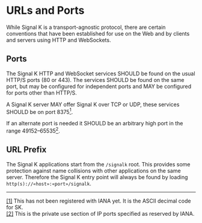 # URLs and Ports

While Signal K is a transport-agnostic protocol, there are certain conventions that have been established for use on
the Web and by clients and servers using HTTP and WebSockets.

## Ports

The Signal K HTTP and WebSocket services SHOULD be found on the usual HTTP/S ports (80 or 443). The services SHOULD be
found on the same port, but may be configured for independent ports and MAY be configured for ports other than HTTP/S.

A Signal K server MAY offer Signal K over TCP or UDP, these services SHOULD be on port 8375[<sup>1</sup>](#fn_1).<a
name="ln_1" id="ln_1"></a>

If an alternate port is needed it SHOULD be an arbitrary high port in the range 49152–65535[<sup>2</sup>](#fn_2).<a
name="ln_2" id="ln_2"></a>

## URL Prefix

The Signal K applications start from the `/signalk` root. This provides some protection against name collisions with
other applications on the same server. Therefore the Signal K entry point will always be found by loading
`http(s)://«host»:«port»/signalk`.

------
<a id="fn_1" href="#ln_1">[1]</a> This has not been registered with IANA yet. It is the ASCII decimal code for SK.
<br>
<a id="fn_2" href="#ln_2">[2]</a> This is the private use section of IP ports specified as reserved by IANA.
